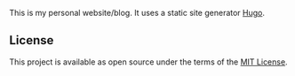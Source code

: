 This is my personal website/blog. It uses a static site generator [Hugo](https://gohugo.io/).

## License

This project is available as open source under the terms of the [MIT License](http://opensource.org/licenses/MIT).

